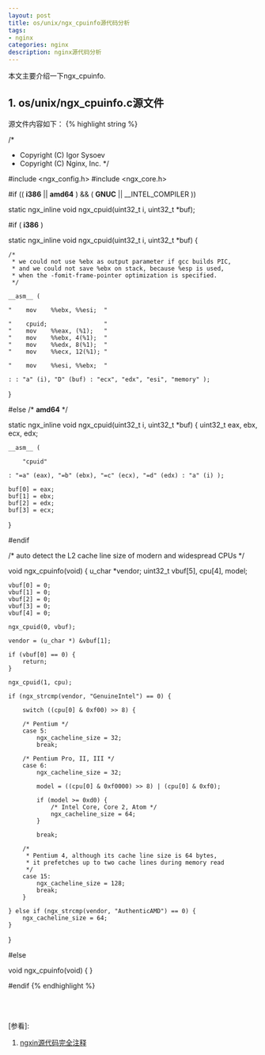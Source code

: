 ```yaml
---
layout: post
title: os/unix/ngx_cpuinfo源代码分析
tags:
- nginx
categories: nginx
description: nginx源代码分析
---
```



本文主要介绍一下ngx_cpuinfo.


<!-- more -->


## 1. os/unix/ngx_cpuinfo.c源文件

源文件内容如下：
{% highlight string %}

/*
 * Copyright (C) Igor Sysoev
 * Copyright (C) Nginx, Inc.
 */


#include <ngx_config.h>
#include <ngx_core.h>


#if (( __i386__ || __amd64__ ) && ( __GNUC__ || __INTEL_COMPILER ))


static ngx_inline void ngx_cpuid(uint32_t i, uint32_t *buf);


#if ( __i386__ )

static ngx_inline void
ngx_cpuid(uint32_t i, uint32_t *buf)
{

    /*
     * we could not use %ebx as output parameter if gcc builds PIC,
     * and we could not save %ebx on stack, because %esp is used,
     * when the -fomit-frame-pointer optimization is specified.
     */

    __asm__ (

    "    mov    %%ebx, %%esi;  "

    "    cpuid;                "
    "    mov    %%eax, (%1);   "
    "    mov    %%ebx, 4(%1);  "
    "    mov    %%edx, 8(%1);  "
    "    mov    %%ecx, 12(%1); "

    "    mov    %%esi, %%ebx;  "

    : : "a" (i), "D" (buf) : "ecx", "edx", "esi", "memory" );
}


#else /* __amd64__ */


static ngx_inline void
ngx_cpuid(uint32_t i, uint32_t *buf)
{
    uint32_t  eax, ebx, ecx, edx;

    __asm__ (

        "cpuid"

    : "=a" (eax), "=b" (ebx), "=c" (ecx), "=d" (edx) : "a" (i) );

    buf[0] = eax;
    buf[1] = ebx;
    buf[2] = edx;
    buf[3] = ecx;
}


#endif


/* auto detect the L2 cache line size of modern and widespread CPUs */

void
ngx_cpuinfo(void)
{
    u_char    *vendor;
    uint32_t   vbuf[5], cpu[4], model;

    vbuf[0] = 0;
    vbuf[1] = 0;
    vbuf[2] = 0;
    vbuf[3] = 0;
    vbuf[4] = 0;

    ngx_cpuid(0, vbuf);

    vendor = (u_char *) &vbuf[1];

    if (vbuf[0] == 0) {
        return;
    }

    ngx_cpuid(1, cpu);

    if (ngx_strcmp(vendor, "GenuineIntel") == 0) {

        switch ((cpu[0] & 0xf00) >> 8) {

        /* Pentium */
        case 5:
            ngx_cacheline_size = 32;
            break;

        /* Pentium Pro, II, III */
        case 6:
            ngx_cacheline_size = 32;

            model = ((cpu[0] & 0xf0000) >> 8) | (cpu[0] & 0xf0);

            if (model >= 0xd0) {
                /* Intel Core, Core 2, Atom */
                ngx_cacheline_size = 64;
            }

            break;

        /*
         * Pentium 4, although its cache line size is 64 bytes,
         * it prefetches up to two cache lines during memory read
         */
        case 15:
            ngx_cacheline_size = 128;
            break;
        }

    } else if (ngx_strcmp(vendor, "AuthenticAMD") == 0) {
        ngx_cacheline_size = 64;
    }
}

#else


void
ngx_cpuinfo(void)
{
}


#endif
{% endhighlight %}



<br />
<br />

[参看]:


1. [ngxin源代码完全注释](http://blog.csdn.net/Poechant/article/details/7960215)






<br />
<br />
<br />

